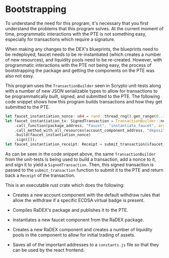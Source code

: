 # Bootstrapping

To understand the need for this program, it's necessary that you first understand the problems that this program solves. At the current moment of time, programmatic interactions with the PTE is not something easy, especially for transactions which require a signature.

When making any changes to the DEX's blueprints, the blueprints need to be redeployed, faucet needs to be re-instantiated (which creates a number of new resources), and liquidity pools need to be re-created. However, with programmatic interactions with the PTE not being easy, the process of bootstrapping the package and getting the components on the PTE was also not easy.

This program uses the `TransactionBuilder` seen in Scrypto unit-tests along with a number of new JSON serializable types to allow for transactions to be programmatically built, signed, and submitted to the PTE. The following code snippet shows how this program builds transactions and how they get submitted to the PTE.

```rust
let faucet_instantiation_nonce: u64 = rand::thread_rng().gen_range(0..100);
let faucet_instantiation_tx: SignedTransaction = TransactionBuilder::new()
    .call_function(package_address, "Faucet", "instantiate_faucet", args![])
    .call_method_with_all_resources(account_component_address, "deposit_batch")
    .build(faucet_instantiation_nonce)
    .sign([]);
let faucet_instantiation_receipt: Receipt = submit_transaction(&faucet_instantiation_tx).unwrap();
```

As can be seen in the code snippet above, the same `TransactionBuilder` from the unit-tests is being used to build a transaction, add a nonce to it, and sign it to yield a `SignedTransaction`. Then, this signed transaction is passed to the `submit_transaction` function to submit it to the PTE and return back a `Receipt` of the transaction.

This is an executable rust crate which does the following:

- Creates a new account component with the default withdraw rules that allow the withdraw if a specific ECDSA virtual badge is present.

- Compiles RaDEX's package and publishes it to the PTE. 

- Instantiates a new faucet component from the RaDEX package.

- Creates a new RaDEX component and creates a number of liquidity pools in the component to allow for initial trading of assets.

- Saves all of the important addresses to a `constants.js` file so that they can be used by the react frontend. 